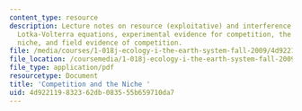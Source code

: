 ```yaml
---
content_type: resource
description: Lecture notes on resource (exploitative) and interference competition,
  Lotka-Volterra equations, experimental evidence for competition, the concept of
  niche, and field evidence of competition.
file: /media/courses/1-018j-ecology-i-the-earth-system-fall-2009/4d922119832362db083555b659710da7_MIT1_018JF09_Lec17.pdf
file_location: /coursemedia/1-018j-ecology-i-the-earth-system-fall-2009/4d922119832362db083555b659710da7_MIT1_018JF09_Lec17.pdf
file_type: application/pdf
resourcetype: Document
title: 'Competition and the Niche '
uid: 4d922119-8323-62db-0835-55b659710da7
---
```

